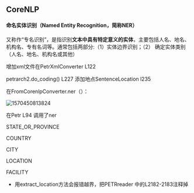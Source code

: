 ## CoreNLP

#### 命名实体识别（Named Entity Recognition，简称NER）

又称作“专名识别”，是指识别**文本中具有特定意义的实体**，主要包括人名、地名、机构名、专有名词等。通常包括两部分:（1）实体边界识别；（2） 确定实体类别（人名、地名、机构名或其他）

增加xml文件在PetrXmlConverter L122

petrarch2.do_coding() L227 添加地点SentenceLocation  l235

在FromCorenlpConverter.ner（）：

![1570450813824](C:\Users\admin\AppData\Roaming\Typora\typora-user-images\1570450813824.png)

在Petr  L94 调用了ner

STATE_OR_PROVINCE

COUNTRY

CITY

LOCATION

FACILITY

- 用extract_location方法会报错越界，把PETRreader 中的L2182-2183注释掉